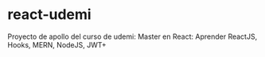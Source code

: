 # react-udemi
Proyecto de  apollo del curso de udemi: Master en React: Aprender ReactJS, Hooks, MERN, NodeJS, JWT+

